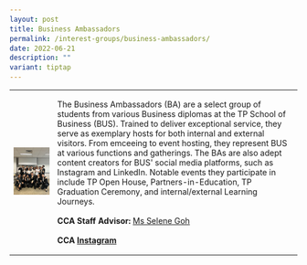 ```yaml
---
layout: post
title: Business Ambassadors
permalink: /interest-groups/business-ambassadors/
date: 2022-06-21
description: ""
variant: tiptap
---
```

<table style="minWidth: 50px">
<colgroup>
<col>
<col>
</colgroup>
<tbody>
<tr>
<td rowspan="1" colspan="1">
<div class="isomer-image-wrapper">
<img style="width: 100%" height="auto" width="100%" alt="" src="/images/Interest Groups/Business_Ambassadors.jpg">
</div>
</td>
<td rowspan="1" colspan="1">
<p>The Business Ambassadors (BA) are a select group of students from various
Business diplomas at the TP School of Business (BUS). Trained to deliver
exceptional service, they serve as exemplary hosts for both internal and
external visitors. From emceeing to event hosting, they represent BUS at
various functions and gatherings. The BAs are also adept content creators
for BUS' social media platforms, such as Instagram and LinkedIn. Notable
events they participate in include TP Open House, Partners-in-Education,
TP Graduation Ceremony, and internal/external Learning Journeys.
<br>
<br><strong>CCA Staff Advisor:</strong>  <a href="mailto:Selene_GOH@TP.EDU.SG" rel="noopener noreferrer nofollow" target="_blank">Ms Selene Goh </a>
<br>
<br><strong>CCA <a href="https://www.instagram.com/tpbizschool/?hl=en" rel="noopener noreferrer nofollow" target="_blank">Instagram</a></strong>
</p>
</td>
</tr>
</tbody>
</table>
<p></p>